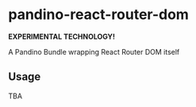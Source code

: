 # pandino-react-router-dom

**EXPERIMENTAL TECHNOLOGY!**

A Pandino Bundle wrapping React Router DOM itself

## Usage

TBA
